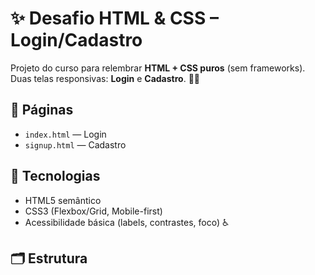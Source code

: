 # ✨ Desafio HTML & CSS – Login/Cadastro

Projeto do curso para relembrar **HTML + CSS puros** (sem frameworks). Duas telas responsivas: **Login** e **Cadastro**. 🎨📱

<!-- ## 🖼️ Preview

Coloque prints em `assets/img/` e referencie aqui:
![Preview Desktop](assets/img/preview-desktop.png)
![Preview Mobile](assets/img/preview-mobile.png)
 -->

## 🧩 Páginas

- `index.html` — Login
- `signup.html` — Cadastro

## 🧱 Tecnologias

- HTML5 semântico
- CSS3 (Flexbox/Grid, Mobile-first)
- Acessibilidade básica (labels, contrastes, foco) ♿

## 🗂️ Estrutura
